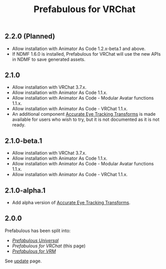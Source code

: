﻿---
title: Prefabulous for VRChat
---

## 2.2.0 (Planned)

- Allow installation with Animator As Code 1.2.x-beta.1 and above.
- If NDMF 1.6.0 is installed, Prefabulous for VRChat will use the new APIs in NDMF to save generated assets.

## 2.1.0

- Allow installation with VRChat 3.7.x.
- Allow installation with Animator As Code 1.1.x.
- Allow installation with Animator As Code - Modular Avatar functions 1.1.x.
- Allow installation with Animator As Code - VRChat 1.1.x.
- An additional component [Accurate Eye Tracking Transforms](/docs/products/prefabulous/vrchat/accurate-eye-tracking-transforms) is made available
  for users who wish to try, but it is not documented as it is not ready.

## 2.1.0-beta.1

- Allow installation with VRChat 3.7.x.
- Allow installation with Animator As Code 1.1.x.
- Allow installation with Animator As Code - Modular Avatar functions 1.1.x.
- Allow installation with Animator As Code - VRChat 1.1.x.

## 2.1.0-alpha.1

- Add alpha version of [Accurate Eye Tracking Transforms](/docs/products/prefabulous/vrchat/accurate-eye-tracking-transforms).

## 2.0.0

Prefabulous has been split into:
- *[Prefabulous Universal](./prefabulous)*
- *Prefabulous for VRChat* (this page)
- *[Prefabulous for VRM](./prefabulous-for-vrm)*

See [update](/updates/2024/06/13/p0) page.
